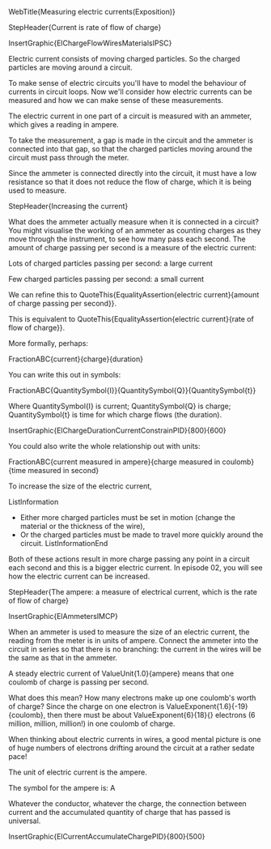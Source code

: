WebTitle{Measuring electric currents(Exposition)}

StepHeader{Current is rate of flow of charge}

InsertGraphic{ElChargeFlowWiresMaterialsIPSC}

Electric current consists of moving charged particles. So the charged particles are moving around a circuit.

To make sense of electric circuits you'll have to model the behaviour of currents in circuit loops. Now we'll consider how electric currents can be measured and how we can make sense of these measurements.

The electric current in one part of a circuit is measured with an ammeter, which gives a reading in ampere.

To take the measurement, a gap is made in the circuit and the ammeter is connected into that gap, so that the charged particles moving around the circuit must pass through the meter.

Since the ammeter is connected directly into the circuit, it must have a low resistance so that it does not reduce the flow of charge, which it is being used to measure.

StepHeader{Increasing the current}

What does the ammeter actually measure when it is connected in a circuit? You might visualise the working of an ammeter as counting charges as they move through the instrument, to see how many pass each second. The amount of charge passing per second is a measure of the electric current:

Lots of charged particles passing per second: a large current

Few charged particles passing per second: a small current

We can refine this to QuoteThis{EqualityAssertion{electric current}{amount of charge passing per second}}.

This is equivalent to QuoteThis{EqualityAssertion{electric current}{rate of flow of charge}}.

More formally, perhaps:

FractionABC{current}{charge}{duration}

You can write this out in symbols:

FractionABC{QuantitySymbol{I}}{QuantitySymbol{Q}}{QuantitySymbol{t}}

Where QuantitySymbol{I} is current; QuantitySymbol{Q} is charge; QuantitySymbol{t} is time for which charge flows (the duration).

InsertGraphic{ElChargeDurationCurrentConstrainPID}{800}{600}

You could also write the whole relationship out with units:

FractionABC{current measured in ampere}{charge measured in coulomb}{time measured in second}

To increase the size of the electric current,

ListInformation
- Either more charged particles must be set in motion (change the material or the thickness of the wire),
- Or the charged particles must be made to travel more quickly around the circuit.
ListInformationEnd

Both of these actions result in more charge passing any point in a circuit each second and this is a bigger electric current. In episode 02, you will see how the electric current can be increased.

StepHeader{The ampere: a measure of electrical current, which is the rate of flow of charge}

InsertGraphic{ElAmmetersIMCP}

When an ammeter is used to measure the size of an electric current, the reading from the meter is in units of ampere. Connect the ammeter into the circuit in series so that there is no branching: the current in the wires will be the same as that in the ammeter.

A steady electric current of ValueUnit{1.0}{ampere} means that one coulomb of charge is passing per second.

What does this mean? How many electrons make up one coulomb's worth of charge? Since the charge on one electron is ValueExponent{1.6}{-19}{coulomb}, then there must be about ValueExponent{6}{18}{} electrons (6 million, million, million!) in one coulomb of charge.

When thinking about electric currents in wires, a good mental picture is one of huge numbers of electrons drifting around the circuit at a rather sedate pace!

The unit of electric current is the ampere.

The symbol for the ampere is: A

Whatever the conductor, whatever the charge, the connection between current and the accumulated quantity of charge that has passed is universal.

InsertGraphic{ElCurrentAccumulateChargePID}{800}{500}

